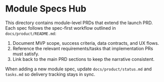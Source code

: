 # Module Specs Hub

This directory contains module-level PRDs that extend the launch PRD.
Each spec follows the spec-first workflow outlined in `docs/product/README.md`:

1. Document MVP scope, success criteria, data contracts, and UX flows.
2. Reference the relevant requirements/tasks that implementation PRs must satisfy.
3. Link back to the main PRD sections to keep the narrative consistent.

When adding a new module spec, update `docs/product/status.md` and `tasks.md`
so delivery tracking stays in sync.
